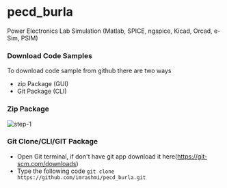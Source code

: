 # pecd_burla
Power Electronics Lab Simulation (Matlab, SPICE, ngspice, Kicad, Orcad, e-Sim, PSIM)
### Download Code Samples
To download code sample from github there are two ways
- zip Package (GUI)
- Git Package (CLI)
### Zip Package
![step-1](https://user-images.githubusercontent.com/57025766/186205691-7c1fdb6c-f82c-4048-a942-54c5c09b14df.jpg)
### Git Clone/CLI/GIT Package
- Open Git terminal, if don't have git app download it here(https://git-scm.com/downloads)
- Type the following code `git clone https://github.com/imrashmi/pecd_burla.git`
